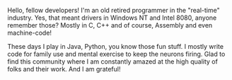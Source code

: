 Hello, fellow developers!
I'm an old retired programmer in the "real-time" industry.
Yes, that meant drivers in Windows NT and Intel 8080, anyone remember those?
Mostly in C, C++ and of course, Assembly and even machine-code!

These days I play in Java, Python, you know those fun stuff.
I mostly write code for family use and mental exercise to keep the neurons firing.
Glad to find this community where I am constantly amazed at the high quality
of folks and their work. And I am grateful!

<!---
gahisee/gahisee is a ✨ special ✨ repository because its `README.md` (this file) appears on your GitHub profile.
You can click the Preview link to take a look at your changes.
--->
